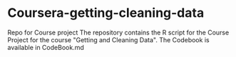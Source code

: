 # Coursera-getting-cleaning-data
Repo for Course project
The repository contains the R script for the Course Project for the course "Getting and Cleaning Data". 
The Codebook is available in CodeBook.md
